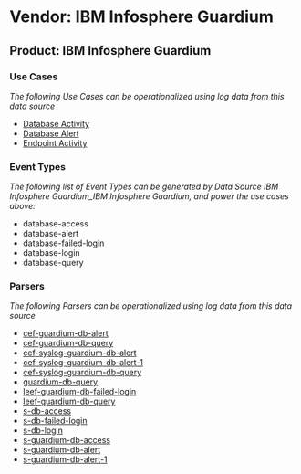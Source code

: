 Vendor: IBM Infosphere Guardium
===============================
Product: IBM Infosphere Guardium
--------------------------------

### Use Cases

_The following Use Cases can be operationalized using log data from this data source_

* [Database Activity](usecase_database_activity.md)
* [Database Alert](usecase_database_alert.md)
* [Endpoint Activity](usecase_endpoint_activity.md)


### Event Types

_The following list of Event Types can be generated by Data Source IBM Infosphere Guardium_IBM Infosphere Guardium, and power the use cases above:_

- database-access
- database-alert
- database-failed-login
- database-login
- database-query


### Parsers

_The following Parsers can be operationalized using log data from this data source_

* [cef-guardium-db-alert](parserContent_cef-guardium-db-alert.md)
* [cef-guardium-db-query](parserContent_cef-guardium-db-query.md)
* [cef-syslog-guardium-db-alert](parserContent_cef-syslog-guardium-db-alert.md)
* [cef-syslog-guardium-db-alert-1](parserContent_cef-syslog-guardium-db-alert-1.md)
* [cef-syslog-guardium-db-query](parserContent_cef-syslog-guardium-db-query.md)
* [guardium-db-query](parserContent_guardium-db-query.md)
* [leef-guardium-db-failed-login](parserContent_leef-guardium-db-failed-login.md)
* [leef-guardium-db-query](parserContent_leef-guardium-db-query.md)
* [s-db-access](parserContent_s-db-access.md)
* [s-db-failed-login](parserContent_s-db-failed-login.md)
* [s-db-login](parserContent_s-db-login.md)
* [s-guardium-db-access](parserContent_s-guardium-db-access.md)
* [s-guardium-db-alert](parserContent_s-guardium-db-alert.md)
* [s-guardium-db-alert-1](parserContent_s-guardium-db-alert-1.md)
